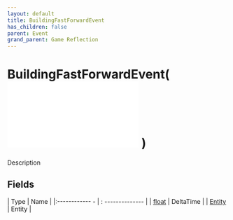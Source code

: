 ```yaml
---
layout: default
title: BuildingFastForwardEvent
has_children: false
parent: Event
grand_parent: Game Reflection
---
```

# BuildingFastForwardEvent( ![ EntityEventBase ](game-reflection/events/entity_event_base.md) )
Description 

## Fields
| Type | Name |
|:------------ - | : -------------- |
| [float](game-reflection/components/float.md) | DeltaTime |
| [Entity](game-reflection/classes/entity.md) | Entity |
